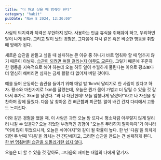 ```yaml
---
title: "더 하고 싶을 때 멈춰야 한다"
category: "habit"
pubDate: "Nov 8 2024, 12:30:00"
---
```


사람의 의지력과 체력은 무한하지 않다. 사용하는 만큼 휴식을 취해줘야 하고, 무리하면 탈이 나게 된다. 그리고 탈이 났던 경험은, 그다음에 다시 같은 혹은 비슷한 행동을 취할 때 방해가 된다.

새로운 습관을 만들고 싶을 때 실패하는 큰 이유 중 하나가 바로 멈춰야 할 때 멈추지 않기 때문이 아닐까. [습관이 되려면 며칠 걸리는지 아무도 모른다](/note/습관이-되려면-며칠-걸리는지-아무도-모른다). 그렇기 때문에 꾸준히 한 행동을 지속적으로 해야 하는데 오늘 하루 일이 수월하게 풀린다는 이유로 평소보다 더 열심히 해버리면 심지는 금세 활활 타 없어져 버릴 것이다.

예를 들어 운동하는 습관을 들이기 위해 매일 밤 1km씩 달리기로 한 사람이 있다고 하자. 평소와 마찬가지로 1km를 달렸는데, 오늘은 뭔가 몸이 가볍고 더 달릴 수 있을 것 같아서 추가로 3km를 달렸다. "와 나 대단한데! 오늘 엄청나게 달렸어!"라고 나 자신을 칭찬하며 잠에 들었다. 다음 날 찾아온 건 뻐근함과 피곤함. 알이 배긴 건지 다리에서 고통도 느껴진다.

이와 같은 경험을 했을 때, 이 사람은 과연 오늘 밤 또다시 평소처럼 아무렇지 않게 달리러 나갈 수 있을까? 오늘 겪었던 부정적인 경험이 "오늘은 무리하지 말아야지"가 아니라 "어제 많이 뛰었으니까, 오늘은 쉬어야지"와 같이 될 확률이 높다. 한 번 '다음'을 외치게 되면 두 번째 '다음'을 외치는 건 간단해지고, 그러면 습관을 만드는 건 실패하게 된다. [한 번 멈춰버린 습관을 되돌리기란 쉽지 않다](/note/한-번-멈춰버린-습관을-되돌리기란-쉽지-않다).

오늘은 더 할 수 있을 것 같아도, 그다음의 재미는 내일의 나에게 맡기자. 